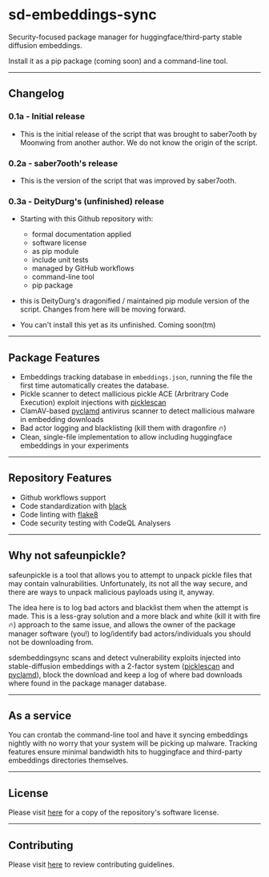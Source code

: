 # sd-embeddings-sync

Security-focused package manager for huggingface/third-party stable diffusion embeddings.

Install it as a pip package (coming soon) and a command-line tool.

-------------------

## Changelog

### 0.1a - Initial release

- This is the initial release of the script that was brought to saber7ooth by Moonwing from another author.  We do not know the origin of the script.

### 0.2a - saber7ooth's release

- This is the version of the script that was improved by saber7ooth.

### 0.3a - DeityDurg's (unfinished) release

- Starting with this Github repository with:
  - formal documentation applied
  - software license
  - as pip module
  - include unit tests
  - managed by GitHub workflows
  - command-line tool
  - pip package

- this is DeityDurg's dragonified / maintained pip module version of the script.  Changes from here will be moving forward.

- You can't install this yet as its unfinished.  Coming soon(tm)

-------------------

## Package Features

- Embeddings tracking database in ``embeddings.json``, running the file the first time automatically creates the database.
- Pickle scanner to detect mallicious pickle ACE (Arbritrary Code Execution) exploit injections with [picklescan](https://github.com/mmaitre314/picklescan)
- ClamAV-based [pyclamd](https://pypi.org/project/pyClamd/) antivirus scanner to detect mallicious malware in embedding downloads
- Bad actor logging and blacklisting (kill them with dragonfire 🔥)
- Clean, single-file implementation to allow including huggingface embeddings in your experiments

-------------------

## Repository Features

- Github workflows support
- Code standardization with [black](https://github.com/psf/black)
- Code linting with [flake8](https://github.com/PyCQA/flake8)
- Code security testing with CodeQL Analysers

-------------------

## Why not safeunpickle?

safeunpickle is a tool that allows you to attempt to unpack pickle files that may contain valnurabilities.  Unfortunately, its not all the way secure, and there are ways to unpack malicious payloads using it, anyway.

The idea here is to log bad actors and blacklist them when the attempt is made.  This is a less-gray solution and a more black and white (kill it with fire 🔥) approach to the same issue, and allows the owner of the package manager software (you!) to log/identify bad actors/individuals you should not be downloading from.

sdembeddingsync scans and detect vulnerability exploits injected into stable-diffusion embeddings with a 2-factor system ([picklescan](https://github.com/mmaitre314/picklescan) and [pyclamd](https://pypi.org/project/pyClamd/)), block the download and keep a log of where bad downloads where found in the package manager database.

-------------------

## As a service

You can crontab the command-line tool and have it syncing embeddings nightly with no worry that your system will be picking up malware.  Tracking features ensure minimal bandwidth hits to huggingface and third-party embeddings directories themselves.

-------------------

## License

Please visit [here](./LICENSE.md) for a copy of the repository's software license. 

-------------------

## Contributing

Please visit [here](./CONTRIBUTING.md) to review contributing guidelines.
